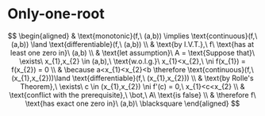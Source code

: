 # Only-one-root
$$
\begin{aligned}
 & \text{monotonic}(f,\ (a,b)) \implies \text{continuous}(f,\ (a,b)) \land \text{differentiable}(f,\ (a,b)) \\
 & \text{by I.V.T.},\ f\ \text{has at least one zero in}\ (a,b) \\
 & \text{let assumption}\ A = \text{Suppose that}\ \exists\ x_{1},x_{2} \in (a,b),\ \text{w.o.l.g.}\ x_{1}<x_{2},\ \ni f(x_{1}) = f(x_{2}) = 0 \\
 & \because a<x_{1}<x_{2}<b \therefore \text{continuous}(f,\ (x_{1},x_{2}))\land \text{differentiable}(f,\ (x_{1},x_{2})) \\
 & \text{by Rolle's Theorem},\ \exists\ c \in (x_{1},x_{2}) \ni f'(c) = 0,\ x_{1}<c<x_{2} \\
 & \text{conflict with the prerequisite},\ \bot,\ A\ \text{is false} \\
 & \therefore f\ \text{has exact one zero in}\ (a,b)\ \blacksquare 
\end{aligned}
$$
